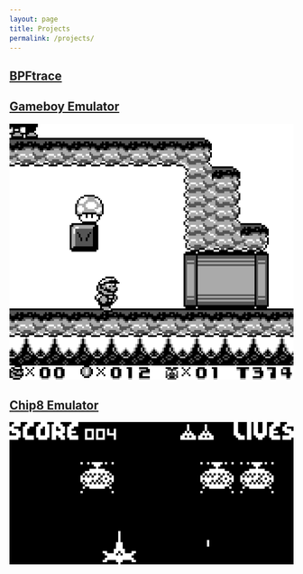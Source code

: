 ```yaml
---
layout: page
title: Projects
permalink: /projects/
---
```


## [BPFtrace](/bpftrace)

## [Gameboy Emulator](/gameboy)

![Gameboy](/images/gameboy/supermario2_ants.png)

## [Chip8 Emulator](/chip8)

![Chip8](/images/chip8/super-spacefig.png)
